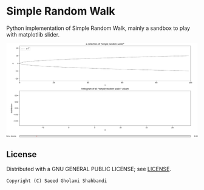 Simple Random Walk
==================
Python implementation of Simple Random Walk, mainly a sandbox to play with matplotlib slider.

<p align="center">
	<img src="https://github.com/saeedghsh/SimpleRandomWalk/blob/master/animation.gif" width="750">
</p>

License
-------
Distributed with a GNU GENERAL PUBLIC LICENSE; see [LICENSE](https://github.com/saeedghsh/SimpleRandomWalk/blob/master/LICENSE).
```
Copyright (C) Saeed Gholami Shahbandi
```
